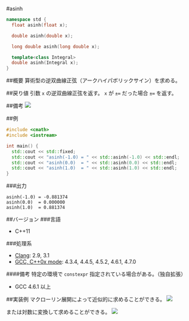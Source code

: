 #asinh
```cpp
namespace std {
  float asinh(float x);

  double asinh(double x);

  long double asinh(long double x);

  template<class Integral>
  double asinh(Integral x);
}
```

##概要
算術型の逆双曲線正弦（アークハイパボリックサイン）を求める。


##戻り値
引数 `x` の逆双曲線正弦を返す。
`x` が `±∞` だった場合 `±∞` を返す。


##備考
![](https://raw.github.com/cpprefjp/image/master/reference/cmath/asinh/asinh.png)


##例
```cpp
#include <cmath>
#include <iostream>

int main() {
  std::cout << std::fixed;
  std::cout << "asinh(-1.0) = " << std::asinh(-1.0) << std::endl;
  std::cout << "asinh(0.0)  = " << std::asinh(0.0) << std::endl;
  std::cout << "asinh(1.0)  = " << std::asinh(1.0) << std::endl;
}
```

###出力
```
asinh(-1.0) = -0.881374
asinh(0.0)  = 0.000000
asinh(1.0)  = 0.881374
```

##バージョン
###言語
- C++11

###処理系
- [Clang](/implementation#clang.md): 2.9, 3.1
- [GCC, C++0x mode](/implementation#gcc.md): 4.3.4, 4.4.5, 4.5.2, 4.6.1, 4.7.0


####備考
特定の環境で `constexpr` 指定されている場合がある。（独自拡張）
- GCC 4.6.1 以上


##実装例
マクローリン展開によって近似的に求めることができる。
![](https://raw.github.com/cpprefjp/image/master/reference/cmath/asinh/asinh_mac.png)

または対数に変換して求めることができる。
![](https://raw.github.com/cpprefjp/image/master/reference/cmath/asinh/asinh_log.png)

